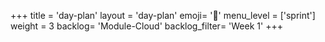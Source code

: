 +++
title = 'day-plan'
layout = 'day-plan'
emoji= '📝'
menu_level = ['sprint']
weight = 3
backlog= 'Module-Cloud'
backlog_filter= 'Week 1'
+++
